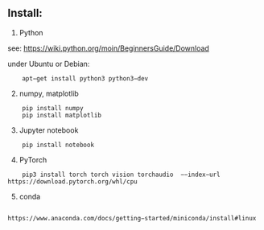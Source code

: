 ## Install:

1. Python

 see: https://wiki.python.org/moin/BeginnersGuide/Download

 under Ubuntu or Debian:

```
    apt−get install python3 python3−dev
```

2. numpy, matplotlib

```
    pip install numpy
    pip install matplotlib
```

3. Jupyter notebook

```
    pip install notebook
```

4. PyTorch

```
    pip3 install torch torch vision torchaudio  −−index−url https://download.pytorch.org/whl/cpu
```

5. conda

```
    https://www.anaconda.com/docs/getting−started/miniconda/install#linux
```

